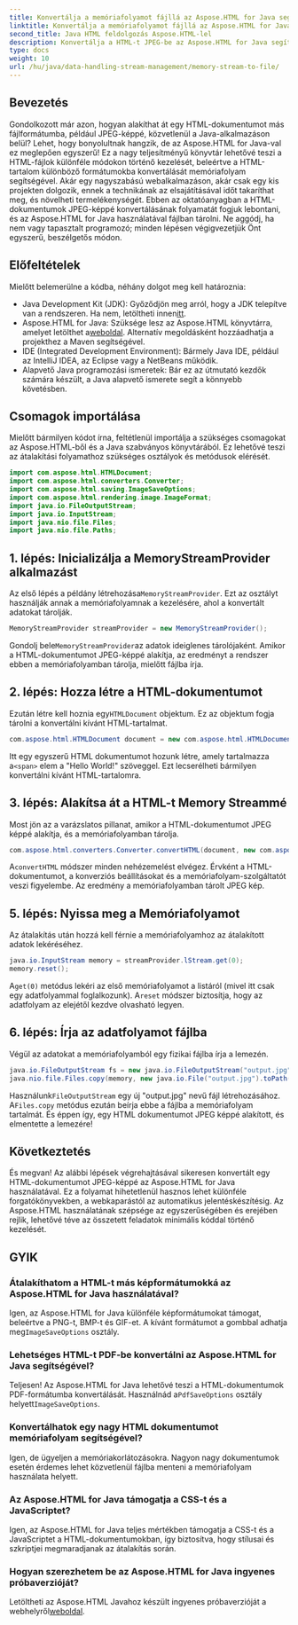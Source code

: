 ```yaml
---
title: Konvertálja a memóriafolyamot fájllá az Aspose.HTML for Java segítségével
linktitle: Konvertálja a memóriafolyamot fájllá az Aspose.HTML for Java segítségével
second_title: Java HTML feldolgozás Aspose.HTML-lel
description: Konvertálja a HTML-t JPEG-be az Aspose.HTML for Java segítségével memóriafolyamok segítségével. Kövesse ezt a lépésről lépésre szóló útmutatót a zökkenőmentes HTML-kép konvertáláshoz.
type: docs
weight: 10
url: /hu/java/data-handling-stream-management/memory-stream-to-file/
---
```

## Bevezetés
Gondolkozott már azon, hogyan alakíthat át egy HTML-dokumentumot más fájlformátumba, például JPEG-képpé, közvetlenül a Java-alkalmazáson belül? Lehet, hogy bonyolultnak hangzik, de az Aspose.HTML for Java-val ez meglepően egyszerű! Ez a nagy teljesítményű könyvtár lehetővé teszi a HTML-fájlok különféle módokon történő kezelését, beleértve a HTML-tartalom különböző formátumokba konvertálását memóriafolyam segítségével. Akár egy nagyszabású webalkalmazáson, akár csak egy kis projekten dolgozik, ennek a technikának az elsajátításával időt takaríthat meg, és növelheti termelékenységét.
Ebben az oktatóanyagban a HTML-dokumentumok JPEG-képpé konvertálásának folyamatát fogjuk lebontani, és az Aspose.HTML for Java használatával fájlban tárolni. Ne aggódj, ha nem vagy tapasztalt programozó; minden lépésen végigvezetjük Önt egyszerű, beszélgetős módon.
## Előfeltételek
Mielőtt belemerülne a kódba, néhány dolgot meg kell határoznia:
- Java Development Kit (JDK): Győződjön meg arról, hogy a JDK telepítve van a rendszeren. Ha nem, letöltheti innen[itt](https://www.oracle.com/java/technologies/javase-jdk11-downloads.html).
-  Aspose.HTML for Java: Szüksége lesz az Aspose.HTML könyvtárra, amelyet letölthet a[weboldal](https://releases.aspose.com/html/java/). Alternatív megoldásként hozzáadhatja a projekthez a Maven segítségével.
- IDE (Integrated Development Environment): Bármely Java IDE, például az IntelliJ IDEA, az Eclipse vagy a NetBeans működik.
- Alapvető Java programozási ismeretek: Bár ez az útmutató kezdők számára készült, a Java alapvető ismerete segít a könnyebb követésben.

## Csomagok importálása
Mielőtt bármilyen kódot írna, feltétlenül importálja a szükséges csomagokat az Aspose.HTML-ből és a Java szabványos könyvtárából. Ez lehetővé teszi az átalakítási folyamathoz szükséges osztályok és metódusok elérését.
```java
import com.aspose.html.HTMLDocument;
import com.aspose.html.converters.Converter;
import com.aspose.html.saving.ImageSaveOptions;
import com.aspose.html.rendering.image.ImageFormat;
import java.io.FileOutputStream;
import java.io.InputStream;
import java.nio.file.Files;
import java.nio.file.Paths;
```
## 1. lépés: Inicializálja a MemoryStreamProvider alkalmazást
 Az első lépés a példány létrehozása`MemoryStreamProvider`. Ezt az osztályt használják annak a memóriafolyamnak a kezelésére, ahol a konvertált adatokat tárolják.
```java
MemoryStreamProvider streamProvider = new MemoryStreamProvider();
```
 Gondolj bele`MemoryStreamProvider`az adatok ideiglenes tárolójaként. Amikor a HTML-dokumentumot JPEG-képpé alakítja, az eredményt a rendszer ebben a memóriafolyamban tárolja, mielőtt fájlba írja.
## 2. lépés: Hozza létre a HTML-dokumentumot
 Ezután létre kell hoznia egy`HTMLDocument` objektum. Ez az objektum fogja tárolni a konvertálni kívánt HTML-tartalmat.
```java
com.aspose.html.HTMLDocument document = new com.aspose.html.HTMLDocument("<span>Hello World!!</span>");
```
 Itt egy egyszerű HTML dokumentumot hozunk létre, amely tartalmazza a`<span>` elem a "Hello World!" szöveggel. Ezt lecserélheti bármilyen konvertálni kívánt HTML-tartalomra.

## 3. lépés: Alakítsa át a HTML-t Memory Streammé
Most jön az a varázslatos pillanat, amikor a HTML-dokumentumot JPEG képpé alakítja, és a memóriafolyamban tárolja.
```java
com.aspose.html.converters.Converter.convertHTML(document, new com.aspose.html.saving.ImageSaveOptions(com.aspose.html.rendering.image.ImageFormat.Jpeg), streamProvider.lStream);
```
 A`convertHTML` módszer minden nehézemelést elvégez. Érvként a HTML-dokumentumot, a konverziós beállításokat és a memóriafolyam-szolgáltatót veszi figyelembe. Az eredmény a memóriafolyamban tárolt JPEG kép.
## 5. lépés: Nyissa meg a Memóriafolyamot
Az átalakítás után hozzá kell férnie a memóriafolyamhoz az átalakított adatok lekéréséhez.
```java
java.io.InputStream memory = streamProvider.lStream.get(0);
memory.reset();
```
 A`get(0)` metódus lekéri az első memóriafolyamot a listáról (mivel itt csak egy adatfolyammal foglalkozunk). A`reset` módszer biztosítja, hogy az adatfolyam az elejétől kezdve olvasható legyen.
## 6. lépés: Írja az adatfolyamot fájlba
Végül az adatokat a memóriafolyamból egy fizikai fájlba írja a lemezén.
```java
java.io.FileOutputStream fs = new java.io.FileOutputStream("output.jpg");
java.nio.file.Files.copy(memory, new java.io.File("output.jpg").toPath());
```
 Használunk`FileOutputStream` egy új "output.jpg" nevű fájl létrehozásához. A`Files.copy` metódus ezután beírja ebbe a fájlba a memóriafolyam tartalmát. És éppen így, egy HTML dokumentumot JPEG képpé alakított, és elmentette a lemezére!
## Következtetés
És megvan! Az alábbi lépések végrehajtásával sikeresen konvertált egy HTML-dokumentumot JPEG-képpé az Aspose.HTML for Java használatával. Ez a folyamat hihetetlenül hasznos lehet különféle forgatókönyvekben, a webkaparástól az automatikus jelentéskészítésig. Az Aspose.HTML használatának szépsége az egyszerűségében és erejében rejlik, lehetővé téve az összetett feladatok minimális kóddal történő kezelését.
## GYIK
### Átalakíthatom a HTML-t más képformátumokká az Aspose.HTML for Java használatával?
 Igen, az Aspose.HTML for Java különféle képformátumokat támogat, beleértve a PNG-t, BMP-t és GIF-et. A kívánt formátumot a gombbal adhatja meg`ImageSaveOptions` osztály.
### Lehetséges HTML-t PDF-be konvertálni az Aspose.HTML for Java segítségével?
 Teljesen! Az Aspose.HTML for Java lehetővé teszi a HTML-dokumentumok PDF-formátumba konvertálását. Használnád a`PdfSaveOptions` osztály helyett`ImageSaveOptions`.
### Konvertálhatok egy nagy HTML dokumentumot memóriafolyam segítségével?
Igen, de ügyeljen a memóriakorlátozásokra. Nagyon nagy dokumentumok esetén érdemes lehet közvetlenül fájlba menteni a memóriafolyam használata helyett.
### Az Aspose.HTML for Java támogatja a CSS-t és a JavaScriptet?
Igen, az Aspose.HTML for Java teljes mértékben támogatja a CSS-t és a JavaScriptet a HTML-dokumentumokban, így biztosítva, hogy stílusai és szkriptjei megmaradjanak az átalakítás során.
### Hogyan szerezhetem be az Aspose.HTML for Java ingyenes próbaverzióját?
 Letöltheti az Aspose.HTML Javahoz készült ingyenes próbaverzióját a webhelyről[weboldal](https://releases.aspose.com/).